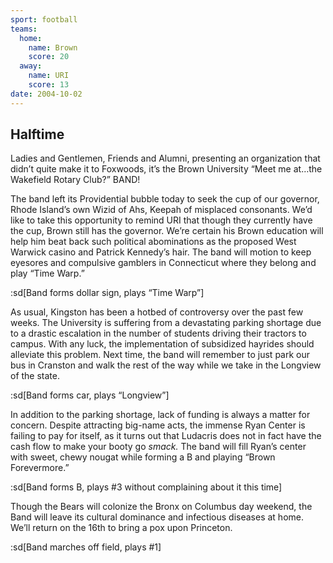 ```yaml
---
sport: football
teams:
  home:
    name: Brown
    score: 20
  away:
    name: URI
    score: 13
date: 2004-10-02
---
```


## Halftime

Ladies and Gentlemen, Friends and Alumni, presenting an organization that didn’t quite make it to Foxwoods, it’s the Brown University “Meet me at…the Wakefield Rotary Club?” BAND!

The band left its Providential bubble today to seek the cup of our governor, Rhode Island’s own Wizid of Ahs, Keepah of misplaced consonants. We’d like to take this opportunity to remind URI that though they currently have the cup, Brown still has the governor. We’re certain his Brown education will help him beat back such political abominations as the proposed West Warwick casino and Patrick Kennedy’s hair. The band will motion to keep eyesores and compulsive gamblers in Connecticut where they belong and play “Time Warp.”

:sd[Band forms dollar sign, plays “Time Warp”]

As usual, Kingston has been a hotbed of controversy over the past few weeks. The University is suffering from a devastating parking shortage due to a drastic escalation in the number of students driving their tractors to campus. With any luck, the implementation of subsidized hayrides should alleviate this problem. Next time, the band will remember to just park our bus in Cranston and walk the rest of the way while we take in the Longview of the state.

:sd[Band forms car, plays “Longview”]

In addition to the parking shortage, lack of funding is always a matter for concern. Despite attracting big-name acts, the immense Ryan Center is failing to pay for itself, as it turns out that Ludacris does not in fact have the cash flow to make your booty go _smack._ The band will fill Ryan’s center with sweet, chewy nougat while forming a B and playing “Brown Forevermore.”

:sd[Band forms B, plays #3 without complaining about it this time]

Though the Bears will colonize the Bronx on Columbus day weekend, the Band will leave its cultural dominance and infectious diseases at home. We’ll return on the 16th to bring a pox upon Princeton.

:sd[Band marches off field, plays #1]
